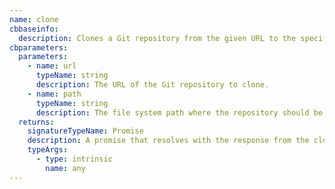 ```yaml
---
name: clone
cbbaseinfo:
  description: Clones a Git repository from the given URL to the specified path.
cbparameters:
  parameters:
    - name: url
      typeName: string
      description: The URL of the Git repository to clone.
    - name: path
      typeName: string
      description: The file system path where the repository should be cloned to.
  returns:
    signatureTypeName: Promise
    description: A promise that resolves with the response from the clone event.
    typeArgs:
      - type: intrinsic
        name: any
---
```

<CBBaseInfo/> 
 <CBParameters/>
